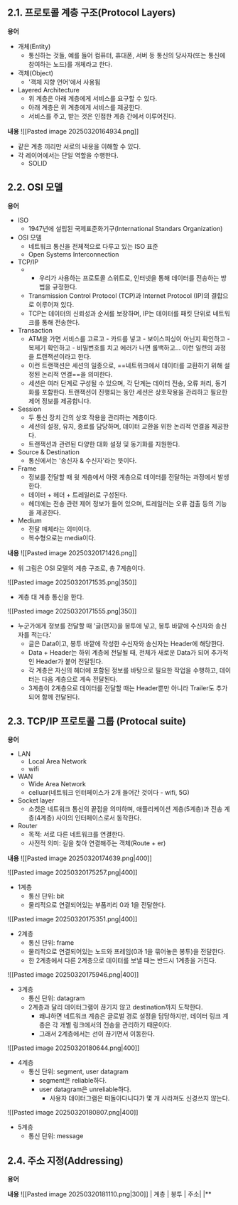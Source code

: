 ## 2.1. 프로토콜 계층 구조(Protocol Layers)
**용어**
- 개체(Entity)
	- 통신하는 것들, 예를 들어 컴퓨터, 휴대폰, 서버 등 통신의 당사자(또는 통신에 참여하는 노드)를 개체라고 한다.
- 객체(Object)
	- '객체 지향 언어'에서 사용됨
- Layered Architecture
	- 위 계층은 아래 계층에게 서비스를 요구할 수 있다.
	- 아래 계층은 위 계층에게 서비스를 제공한다.
	- 서비스를 주고, 받는 것은 인접한 계층 간에서 이루어진다.

**내용**
![[Pasted image 20250320164934.png]]
- 같은 계층 끼리만 서로의 내용을 이해할 수 있다.
- 각 레이어에서는 단일 역할을 수행한다.
	- SOLID


## 2.2. OSI 모델
**용어**
- ISO
	- 1947년에 설립된 국제표준화기구(International Standars Organization)
- OSI 모델
	- 네트워크 통신을 전체적으로 다루고 있는 ISO 표준
	- Open Systems Interconnection
- TCP/IP
	- - 우리가 사용하는 프로토콜 스위트로, 인터넷을 통해 데이터를 전송하는 방법을 규정한다.
	- Transmission Control Protocol (TCP)과 Internet Protocol (IP)의 결합으로 이루어져 있다.
	- TCP는 데이터의 신뢰성과 순서를 보장하며, IP는 데이터를 패킷 단위로 네트워크를 통해 전송한다.
- Transaction
	- ATM을 가면 서비스를 고르고 - 카드를 넣고 - 보이스피싱이 아닌지 확인하고 - 복제기 확인하고 - 비밀번호를 치고 에러가 나면 롤백하고... 이런 일련의 과정을 트랜잭션이라고 한다.
	- 이런 트랜잭션은 세션의 일종으로, ==네트워크에서 데이터를 교환하기 위해 설정된 논리적 연결==을 의미한다. 
	- 세션은 여러 단계로 구성될 수 있으며, 각 단계는 데이터 전송, 오류 처리, 동기화를 포함한다. 트랜잭션이 진행되는 동안 세션은 상호작용을 관리하고 필요한 제어 정보를 제공합니다.  
- Session
	- 두 통신 장치 간의 상호 작용을 관리하는 계층이다.
	- 세션의 설정, 유지, 종료를 담당하며, 데이터 교환을 위한 논리적 연결을 제공한다.
	- 트랜잭션과 관련된 다양한 대화 설정 및 동기화를 지원한다.
- Source & Destination
	- 통신에서는 '송신자 & 수신자'라는 뜻이다.
- Frame
	- 정보를 전달할 때 윗 계층에서 아랫 계층으로 데이터를 전달하는 과정에서 발생한다.
	- 데이터 + 헤더 + 트레일러로 구성된다. 
	- 헤더에는 전송 관련 제어 정보가 들어 있으며, 트레일러는 오류 검출 등의 기능을 제공한다.
- Medium
	- 전달 매체라는 의미이다.
	- 복수형으로는 media이다.

**내용**
![[Pasted image 20250320171426.png]]
- 위 그림은 OSI 모델의 계층 구조로, 총 7계층이다.

![[Pasted image 20250320171535.png|350]]
- 계층 대 계층 통신을 한다.

![[Pasted image 20250320171555.png|350]]
- 누군가에게 정보를 전달할 때 '글(편지)을 봉투에 넣고, 봉투 바깥에 수신자와 송신자를 적는다.'
    - 글은 Data이고, 봉투 바깥에 작성한 수신자와 송신자는 Header에 해당한다.
    - Data + Header는 하위 계층에 전달될 때, 전체가 새로운 Data가 되어 추가적인 Header가 붙어 전달된다.
	- 각 계층은 자신의 헤더에 포함된 정보를 바탕으로 필요한 작업을 수행하고, 데이터는 다음 계층으로 계속 전달된다.
    - 3계층이 2계층으로 데이터를 전달할 때는 Header뿐만 아니라 Trailer도 추가되어 함께 전달된다.


## 2.3. TCP/IP 프로토콜 그룹 (Protocal suite)
**용어**
- LAN
	- Local Area Network
	- wifi
- WAN
	- Wide Area Network
	- celluar(네트워크 인터페이스가 2개 들어간 것이다 - wifi, 5G)
- Socket layer
	- 소켓은 네트워크 통신의 끝점을 의미하며, 애플리케이션 계층(5계층)과 전송 계층(4계층) 사이의 인터페이스로서 동작한다.
- Router
	- 목적: 서로 다른 네트워크를 연결한다.
	- 사전적 의미: 길을 찾아 연결해주는 객체(Route + er)



**내용**
![[Pasted image 20250320174639.png|400]]

![[Pasted image 20250320175257.png|400]]
- 1계층
	- 통신 단위: bit
	- 물리적으로 연결되어있는 부품끼리 0과 1을 전달한다.

![[Pasted image 20250320175351.png|400]]
- 2계층
	- 통신 단위: frame
	- 물리적으로 연결되어있는 노드와 프레임(0과 1을 묶어놓은 봉투)을 전달한다.
	- 한 2계층에서 다른 2계층으로 데이터를 보낼 때는 반드시 1계층을 거친다.

![[Pasted image 20250320175946.png|400]]
- 3계층
	- 통신 단위: datagram
	- 2계층과 달리 데이터그램이 끊기지 않고 destination까지 도착한다.
		- 왜냐하면 네트워크 계층은 글로벌 경로 설정을 담당하지만, 데이터 링크 계층은 각 개별 링크에서의 전송을 관리하기 때문이다.
		- 그래서 2계층에서는 선이 끊기면서 이동한다.

![[Pasted image 20250320180644.png|400]]
- 4계층
	- 통신 단위: segment, user datagram
		- segment은 reliable하다.
		- user datagram은 unreliable하다.
			- 사용자 데이터그램은 떠돌아다니다가 몇 개 사라져도 신경쓰지 않는다.

![[Pasted image 20250320180807.png|400]]
- 5계층
	- 통신 단위: message

## 2.4. 주소 지정(Addressing)
**용어**


**내용**
![[Pasted image 20250320181110.png|300]]
| 계층 | 봉투 | 주소|
|**